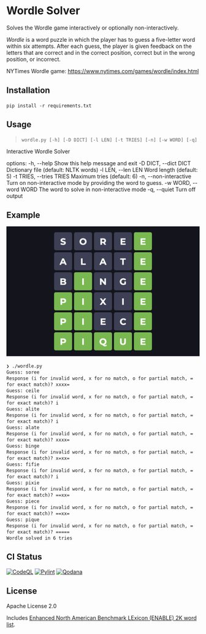 # Wordle Solver

Solves the Wordle game interactively or optionally non-interactively. 

_Wordle_ is a word puzzle in which the player has to guess a five-letter word within six attempts. After each guess, 
the player is given feedback on the letters that are correct and in the correct position, correct but in the wrong 
position, or incorrect.

NYTimes Wordle game: https://www.nytimes.com/games/wordle/index.html

## Installation
`pip install -r requirements.txt`

## Usage

> `wordle.py [-h] [-D DICT] [-l LEN] [-t TRIES] [-n] [-w WORD] [-q]`

Interactive Wordle Solver

options:
  -h, --help              Show this help message and exit
  -D DICT, --dict DICT    Dictionary file (default: NLTK words)
  -l LEN, --len LEN       Word length (default: 5)
  -t TRIES, --tries TRIES Maximum tries (default: 6)
  -n, --non-interactive   Turn on non-interactive mode by providing the word to guess.
  -w WORD, --word WORD    The word to solve in non-interactive mode
  -q, --quiet             Turn off output

## Example
![Example Wordle game](./wordlegame.png)
```
❯ ./wordle.py
Guess: soree
Response (i for invalid word, x for no match, o for partial match, = for exact match)? xxxx=
Guess: ceile
Response (i for invalid word, x for no match, o for partial match, = for exact match)? i
Guess: alite
Response (i for invalid word, x for no match, o for partial match, = for exact match)? i
Guess: alate
Response (i for invalid word, x for no match, o for partial match, = for exact match)? xxxx=
Guess: binge
Response (i for invalid word, x for no match, o for partial match, = for exact match)? x=xx=
Guess: fifie
Response (i for invalid word, x for no match, o for partial match, = for exact match)? i
Guess: pixie
Response (i for invalid word, x for no match, o for partial match, = for exact match)? ==xx=
Guess: piece
Response (i for invalid word, x for no match, o for partial match, = for exact match)? ==xx=
Guess: pique
Response (i for invalid word, x for no match, o for partial match, = for exact match)? =====
Wordle solved in 6 tries
```

## CI Status
[![CodeQL](https://github.com/arunkv/wordle/actions/workflows/codeql.yml/badge.svg)](https://github.com/arunkv/wordle/actions/workflows/codeql.yml) [![Pylint](https://github.com/arunkv/wordle/actions/workflows/pylint.yml/badge.svg)](https://github.com/arunkv/wordle/actions/workflows/pylint.yml) [![Qodana](https://github.com/arunkv/wordle/actions/workflows/qodana_code_quality.yml/badge.svg)](https://github.com/arunkv/wordle/actions/workflows/qodana_code_quality.yml)

## License

Apache License 2.0

Includes [Enhanced North American Benchmark LExicon (ENABLE) 2K word list](http://wiki.puzzlers.org/dokuwiki/doku.php?id=solving:wordlists:about:enable_readme).
